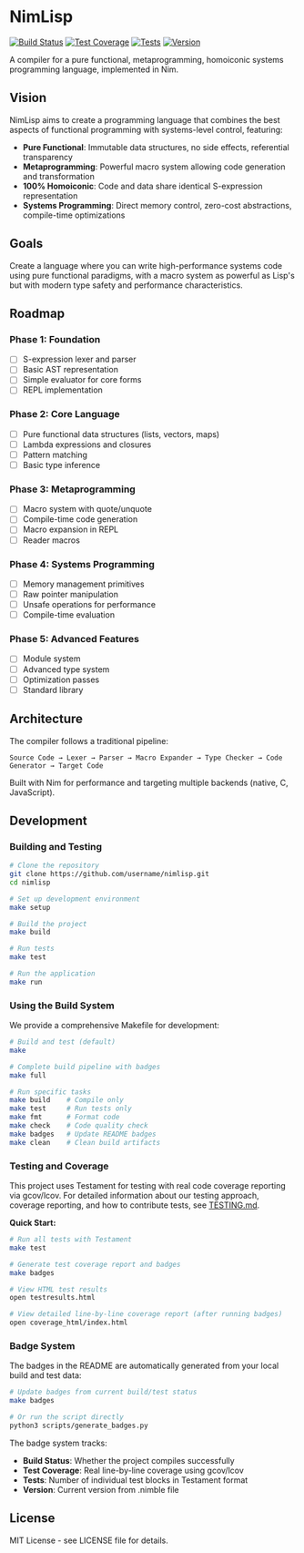 # NimLisp

[![Build Status](https://img.shields.io/badge/build-passing-brightgreen.svg)](#)
[![Test Coverage](https://img.shields.io/badge/coverage-61.9%25-red.svg)](#)
[![Tests](https://img.shields.io/badge/tests-22%20tests-brightgreen.svg)](#)
[![Version](https://img.shields.io/badge/version-v0.1.0-blue.svg)](#)

A compiler for a pure functional, metaprogramming, homoiconic systems programming language, implemented in Nim.

## Vision

NimLisp aims to create a programming language that combines the best aspects of functional programming with systems-level control, featuring:

- **Pure Functional**: Immutable data structures, no side effects, referential transparency
- **Metaprogramming**: Powerful macro system allowing code generation and transformation
- **100% Homoiconic**: Code and data share identical S-expression representation
- **Systems Programming**: Direct memory control, zero-cost abstractions, compile-time optimizations

## Goals

Create a language where you can write high-performance systems code using pure functional paradigms, with a macro system as powerful as Lisp's but with modern type safety and performance characteristics.

## Roadmap

### Phase 1: Foundation
- [ ] S-expression lexer and parser
- [ ] Basic AST representation
- [ ] Simple evaluator for core forms
- [ ] REPL implementation

### Phase 2: Core Language
- [ ] Pure functional data structures (lists, vectors, maps)
- [ ] Lambda expressions and closures
- [ ] Pattern matching
- [ ] Basic type inference

### Phase 3: Metaprogramming
- [ ] Macro system with quote/unquote
- [ ] Compile-time code generation
- [ ] Macro expansion in REPL
- [ ] Reader macros

### Phase 4: Systems Programming
- [ ] Memory management primitives
- [ ] Raw pointer manipulation
- [ ] Unsafe operations for performance
- [ ] Compile-time evaluation

### Phase 5: Advanced Features
- [ ] Module system
- [ ] Advanced type system
- [ ] Optimization passes
- [ ] Standard library

## Architecture

The compiler follows a traditional pipeline:
```
Source Code → Lexer → Parser → Macro Expander → Type Checker → Code Generator → Target Code
```

Built with Nim for performance and targeting multiple backends (native, C, JavaScript).

## Development

### Building and Testing

```bash
# Clone the repository
git clone https://github.com/username/nimlisp.git
cd nimlisp

# Set up development environment
make setup

# Build the project
make build

# Run tests
make test

# Run the application
make run
```

### Using the Build System

We provide a comprehensive Makefile for development:

```bash
# Build and test (default)
make

# Complete build pipeline with badges
make full

# Run specific tasks
make build    # Compile only
make test     # Run tests only
make fmt      # Format code
make check    # Code quality check
make badges   # Update README badges
make clean    # Clean build artifacts
```

### Testing and Coverage

This project uses Testament for testing with real code coverage reporting via gcov/lcov. For detailed information about our testing approach, coverage reporting, and how to contribute tests, see [TESTING.md](TESTING.md).

**Quick Start:**
```bash
# Run all tests with Testament
make test

# Generate test coverage report and badges
make badges

# View HTML test results
open testresults.html

# View detailed line-by-line coverage report (after running badges)  
open coverage_html/index.html
```

### Badge System

The badges in the README are automatically generated from your local build and test data:

```bash
# Update badges from current build/test status
make badges

# Or run the script directly
python3 scripts/generate_badges.py
```

The badge system tracks:
- **Build Status**: Whether the project compiles successfully
- **Test Coverage**: Real line-by-line coverage using gcov/lcov
- **Tests**: Number of individual test blocks in Testament format
- **Version**: Current version from .nimble file

## License

MIT License - see LICENSE file for details.